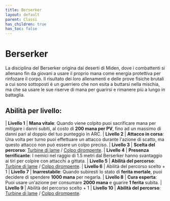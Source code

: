 ```yaml
---
title: Berserker
layout: default
parent: Classi
has_children: true
has_toc: false
---
```


# **Berserker**

La disciplina del Berserker origina dai deserti di Miden, dove i combattenti si allenano fin da giovani a usare il proprio mana come energia protettiva per rinfozare il corpo. Il risultato dei loro allenamenti e delle prove fisiche brutali a cui sono sottoposti è un guerriero che non esita a buttarsi nella mischia, ma che sa usare le sue riserve di mana per guarirsi e rimanere più a lungo in battaglia.

## Abilità per livello:

| **Livello 1**  | **Mana vitale**: Quando viene colpito puoi sacrificare mana per mitigare i danni subiti, al costo di **200 mana per PV**, fino ad un massimo di danni pari al doppio del tuo punteggio in ARC.
| **Livello 2**  | **Attacco in corsa**: Una volta per turno puoi effettuare un attacco durante l'azione di scatto, ma questo attacco non può essere un colpo preciso.
| **Livello 3**  | **Scelta del percorso**: [Turbine di lame](./storm) / [Colpo dirompente](./heavy).
| **Livello 4**  | **Presenza terrificante**: I nemici nel raggio di 1.5 metri dal Berserker hanno svantaggio ai tiri per colpire con attacchi a gittata.
| **Livello 5**  | **Abilità del percorso**: [Turbine di lame](./storm) / [Colpo dirompente](./heavy).
| **Livello 6**  | Abilità del percorso scelto + 1
| **Livello 7**  | **Inarrestabile**: Quando subiresti lo stato di **ferita mortale**, puoi decidere di spendere **1000 mana** per negarla.
| **Livello 8**  | **Cura esperta**: Puoi usare un'azione per consumare **2000 mana** e guarire **1 ferita** subita.
| **Livello 9**  | Abilità del percorso scelto + 1
| **Livello 10** | **Abilità del percorso**: [Turbine di lame](./storm) / [Colpo dirompente](./heavy).
